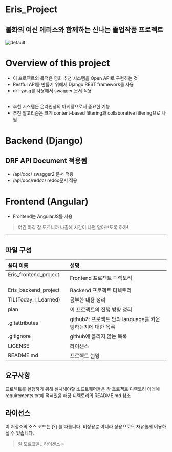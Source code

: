 
Eris_Project
===============
불화의 여신 에리스와 함께하는 신나는 졸업작품 프로젝트
-----------------------------------------------

![default](https://user-images.githubusercontent.com/24240623/50373853-00990e80-0628-11e9-810e-957a643cba61.PNG)

# Overview of  this project
* 이 프로젝트의 목적은 영화 추천 시스템을 Open API로 구현하는 것
* Restful API를 만들기 위해서 Django REST framework를 사용
* drf-yasg를 사용해서 swagger 문서 적용

##
* 추천 시스템은 온라인상의 마케팅으로서 중요한 기능 
* 추천 알고리즘은 크게 content-based filtering과 collaborative filtering으로 나뉨
##

# Backend (Django)
##  DRF API Document 적용됨 
 * /api/doc/   swagger2 문서 적용
 * /api/doc/redoc/  redoc문서 적용
 
 
 
# Frontend (Angular)
 * Frontend는 AngularJS를 사용
 > 여긴 아직 잘 모르니까 나중에 시간이 나면 알아보도록 하자!
 

 <hr/>
 
 
 ## 파일 구성

|폴더 이름 |설명                         |
|:--        |:--                          |
|Eris_frontend_project       |Frontend 프로젝트 디렉토리|
|Eris_backend_project       |Backend 프로젝트 디렉토리    |
|TIL(Today_I_Learned)       |공부한 내용 정리    |
|plan       |이 프로젝트의 진행 방향 정리    |
|.gitattributes        |github가 프로젝트 안의 language를 카운팅하는지에 대한 목록                          |
|.gitignore       |github에 올리지 않는 목록    |
|LICENSE     |라이센스  |
|README.md    |프로젝트 설명 |

 
## 요구사항
프로젝트를 실행하기 위해 설치해야할 소프트웨어들은 
각 프로젝트 디렉토리 아래에 requirements.txt에 적혀있음
해당 디렉토리의 README.md 참조
 

## 라이선스

이 저장소의 소스 코드는 [?] 를 따릅니다.
비상용뿐 아니라 상용으로도 자유롭게 이용하실 수 있습니다.
> 잘 모르겠음.. 라이센스는